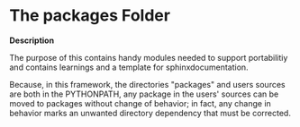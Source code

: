 # The packages Folder

**Description**
 
The purpose of this  contains handy modules needed to support 
portabilitiy and contains learnings and a template for sphinxdocumentation.
 
Because, in this framework, 
the directories "packages" and users sources are both in the PYTHONPATH,
any package in the users' sources can be moved to packages without change of 
behavior; in fact, any change in behavior marks an unwanted directory dependency that must
be corrected. 